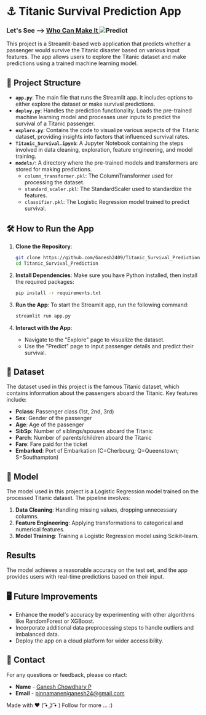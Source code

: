 
# ⚓ Titanic Survival Prediction App 
### Let's See --> [Who Can Make It ](https://ganesh2409-titanic-survival-prediction.streamlit.app/) ![Predict](https://img.shields.io/badge/Streamlit-indigo) 


This project is a Streamlit-based web application that predicts whether a passenger would survive the Titanic disaster based on various input features. The app allows users to explore the Titanic dataset and make predictions using a trained machine learning model.

##  📁 Project Structure

- **`app.py`**: The main file that runs the Streamlit app. It includes options to either explore the dataset or make survival predictions.
- **`deploy.py`**: Handles the prediction functionality. Loads the pre-trained machine learning model and processes user inputs to predict the survival of a Titanic passenger.
- **`explore.py`**: Contains the code to visualize various aspects of the Titanic dataset, providing insights into factors that influenced survival rates.
- **`Titanic_Survival.ipynb`**: A Jupyter Notebook containing the steps involved in data cleaning, exploration, feature engineering, and model training.
- **`models/`**: A directory where the pre-trained models and transformers are stored for making predictions.
  - `column_transformer.pkl`: The ColumnTransformer used for processing the dataset.
  - `standard_scaler.pkl`: The StandardScaler used to standardize the features.
  - `classifier.pkl`: The Logistic Regression model trained to predict survival.

## 🛠️ How to Run the App

1. **Clone the Repository**:
   ```bash
   git clone https://github.com/Ganesh2409/Titanic_Survival_Prediction.git
   cd Titanic_Survival_Prediction
   ```

2. **Install Dependencies**:
   Make sure you have Python installed, then install the required packages:
   ```bash
   pip install -r requirements.txt
   ```

3. **Run the App**:
   To start the Streamlit app, run the following command:
   ```bash
   streamlit run app.py
   ```

4. **Interact with the App**:
   - Navigate to the "Explore" page to visualize the dataset.
   - Use the "Predict" page to input passenger details and predict their survival.

## 📄 Dataset

The dataset used in this project is the famous Titanic dataset, which contains information about the passengers aboard the Titanic. Key features include:

- **Pclass**: Passenger class (1st, 2nd, 3rd)
- **Sex**: Gender of the passenger
- **Age**: Age of the passenger
- **SibSp**: Number of siblings/spouses aboard the Titanic
- **Parch**: Number of parents/children aboard the Titanic
- **Fare**: Fare paid for the ticket
- **Embarked**: Port of Embarkation (C=Cherbourg; Q=Queenstown; S=Southampton)

## 🚀 Model

The model used in this project is a Logistic Regression model trained on the processed Titanic dataset. The pipeline involves:

1. **Data Cleaning**: Handling missing values, dropping unnecessary columns.
2. **Feature Engineering**: Applying transformations to categorical and numerical features.
3. **Model Training**: Training a Logistic Regression model using Scikit-learn.

## Results

The model achieves a reasonable accuracy on the test set, and the app provides users with real-time predictions based on their input.

##  🖥️ Future Improvements

- Enhance the model's accuracy by experimenting with other algorithms like RandomForest or XGBoost.
- Incorporate additional data preprocessing steps to handle outliers and imbalanced data.
- Deploy the app on a cloud platform for wider accessibility.


##  🤝 Contact
For any questions or feedback, please co ntact:
- **Name** - [Ganesh Chowdhary P]()
- **Email** - [pinnamaneniganesh24@gmail.com ](mailto:your.pinnamaneniganesh24@gmail.com)
  
Made with ❤️ ( ͡• ͜ʖ ͡• ) Follow for more  ... :) 
